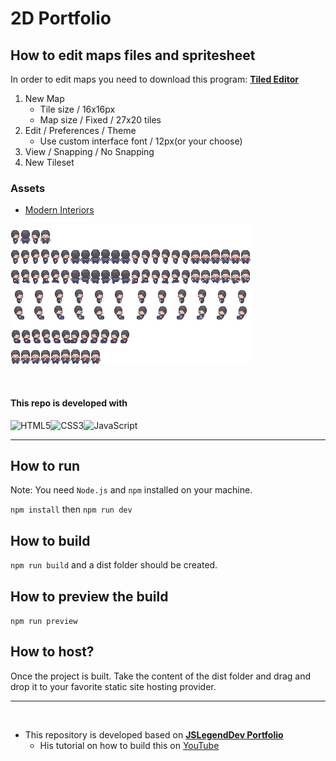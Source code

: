 # 2D Portfolio


## How to edit maps files and spritesheet
In order to edit maps you need to download this program: [**Tiled Editor**](https://www.mapeditor.org/)

1. New Map
   - Tile size / 16x16px
   - Map size / Fixed / 27x20 tiles
2. Edit / Preferences / Theme
   - Use custom interface font / 12px(or your choose)
3. View / Snapping / No Snapping
4. New Tileset

### Assets
- [Modern Interiors](https://limezu.itch.io/moderninteriors)

![Character spritesheet](./public/Bob_16x16.png)

<br/>

<div align="left">

#### This repo is developed with 
![HTML5](https://img.shields.io/badge/HTML5-E34F26?style=for-the-badge&logo=html5&logoColor=white)![CSS3](https://img.shields.io/badge/CSS3-1572B6?style=for-the-badge&logo=css3&logoColor=white)![JavaScript](https://img.shields.io/badge/JavaScript-F7DF1E?style=for-the-badge&logo=javascript&logoColor=black)
 
 </div>
 
___
## How to run

Note: You need `Node.js` and `npm` installed on your machine.

`npm install` then `npm run dev`

## How to build

`npm run build` and a dist folder should be created.

## How to preview the build

`npm run preview`

## How to host?

Once the project is built. Take the content of the dist folder and drag and drop it
to your favorite static site hosting provider.
___
<br/>

- This repository is developed based on [**JSLegendDev Portfolio**](https://github.com/JSLegendDev/2d-portfolio-kaboom)
  - His tutorial on how to build this on [YouTube](https://www.youtube.com/watch?v=gwtfWORCN0U)
